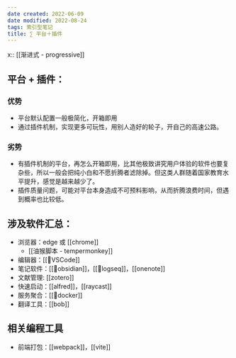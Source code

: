 ```yaml
---
date created: 2022-06-09
date modified: 2022-08-24
tags: 索引型笔记
title: ∑ 平台＋插件
---
```


x:: [[渐进式 - progressive]]

## 平台 + 插件：

### 优势

- 平台默认配置一般极简化，开箱即用
- 通过插件机制，实现更多可玩性，用别人造好的轮子，开自己的高速公路。

### 劣势

- 有插件机制的平台，再怎么开箱即用，比其他极致讲究用户体验的软件也要复杂些，所以一般会把纯小白和不愿折腾者滤除掉。但这类人群随着国家教育水平提升，感觉是越来越少了。
- 插件质量问题，可能对平台本身造成不可预料影响，从而折腾浪费时间，但遇到概率也比较低。

## 涉及软件汇总：

- 浏览器：edge 或 [[chrome]]
	- [[油猴脚本 - tempermonkey]]
- 编辑器：[[🤖VSCode]]
- 笔记软件：[[🤖obsidian]]，[[🤖logseq]]，[[onenote]]
- 文献管理: [[zotero]]
- 快速启动：[[alfred]]，[[raycast]]
- 服务聚合：[[🤖docker]]
- 翻译工具：[[bob]]

## 相关编程工具

- 前端打包：[[webpack]]，[[vite]]
